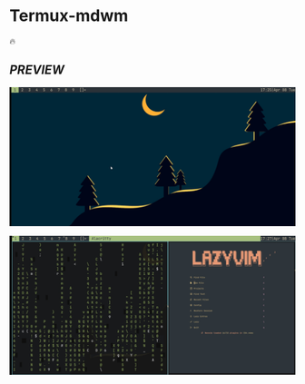 # **Termux-mdwm** #
:fire:  

## *PREVIEW* ##
![home screen](./images/img1.jpg)

![in terminal](./images/img2.jpg)





















